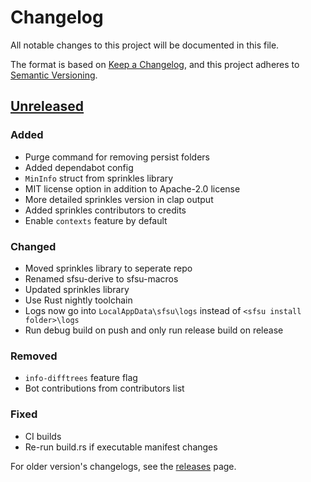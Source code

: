 # Changelog

All notable changes to this project will be documented in this file.

The format is based on [Keep a Changelog](https://keepachangelog.com/en/1.0.0/),
and this project adheres to [Semantic Versioning](https://semver.org/spec/v2.0.0.html).

## [Unreleased]

### Added

- Purge command for removing persist folders
- Added dependabot config
- `MinInfo` struct from sprinkles library
- MIT license option in addition to Apache-2.0 license
- More detailed sprinkles version in clap output
- Added sprinkles contributors to credits
- Enable `contexts` feature by default

### Changed

- Moved sprinkles library to seperate repo
- Renamed sfsu-derive to sfsu-macros
- Updated sprinkles library
- Use Rust nightly toolchain
- Logs now go into `LocalAppData\sfsu\logs` instead of `<sfsu install folder>\logs`
- Run debug build on push and only run release build on release

### Removed

- `info-difftrees` feature flag
- Bot contributions from contributors list

### Fixed

- CI builds
- Re-run build.rs if executable manifest changes

For older version's changelogs, see the [releases](https://github.com/winpax/sfsu/releases) page.

[Unreleased]: https://github.com/winpax/sfsu/compare/v1.13.4...HEAD

